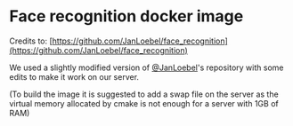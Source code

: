 # Face recognition docker image

Credits to: [https://github.com/JanLoebel/face_recognition](https://github.com/JanLoebel/face_recognition)

We used a slightly modified version of [@JanLoebel](https://github.com/JanLoebel)'s repository with some edits to make it work on our server.

(To build the image it is suggested to add a swap file on the server as the virtual memory allocated by cmake is not enough for a server with 1GB of RAM)
